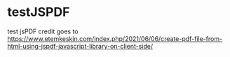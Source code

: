 # testJSPDF
test jsPDF
credit goes to https://www.etemkeskin.com/index.php/2021/06/06/create-pdf-file-from-html-using-jspdf-javascript-library-on-client-side/

